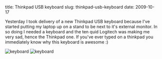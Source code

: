 title: Thinkpad USB keyboard
slug: thinkpad-usb-keyboard
date: 2009-10-17


Yesterday I took delivery of a new Thinkpad USB keyboard because I've started putting my laptop up on a stand to be next to it's external monitor.
In so doing I needed a keyboard and the ten quid Logitech was making me very sad, hence the Thinkpad one.
If you've ever typed on a thinkpad you immediately know why this keyboard is awesome :)

![keyboard](http://www.tenshu.net/wp-content/uploads/2009/10/l_1600_1200_865448E8-0EFC-41CC-A0F3-82920E4CD51E.jpeg)
![keyboard](http://www.tenshu.net/wp-content/uploads/2009/10/l_1600_1200_F60F9354-27C3-4F49-A275-021CAC524592.jpeg)
